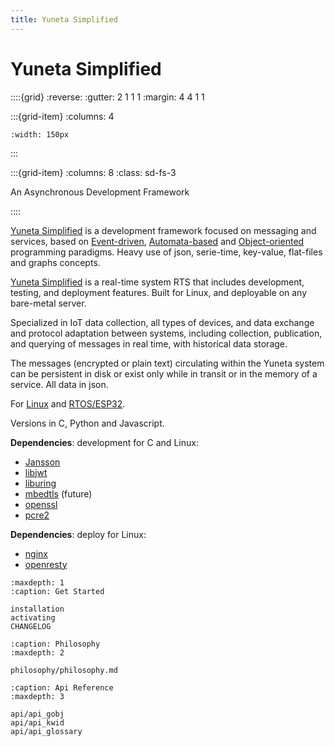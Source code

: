 ```yaml
---
title: Yuneta Simplified
---
```


# Yuneta Simplified

::::{grid}
:reverse:
:gutter: 2 1 1 1
:margin: 4 4 1 1

:::{grid-item}
:columns: 4

```{image} ./_static/yuneta-image.svg
:width: 150px
```
:::

:::{grid-item}
:columns: 8
:class: sd-fs-3

An Asynchronous Development Framework 

::::

[Yuneta Simplified](https://yuneta.io) is a development framework focused on messaging and services, based on 
[Event-driven](https://en.wikipedia.org/wiki/Event-driven_programming), 
[Automata-based](https://en.wikipedia.org/wiki/Automata-based_programming) 
and [Object-oriented](https://en.wikipedia.org/wiki/Object-oriented_programming) 
programming paradigms. 
Heavy use of json, serie-time, key-value, flat-files and graphs concepts.

[Yuneta Simplified](https://yuneta.io) is a real-time system RTS that includes development, testing, and deployment features. Built for Linux, and deployable on any bare-metal server.

Specialized in IoT data collection, all types of devices, and data exchange and protocol adaptation between systems, including collection, publication, and querying of messages in real time, with historical data storage. 

The messages (encrypted or plain text) circulating within the Yuneta system can be persistent in disk or exist only while in transit or in the memory of a service. All data in json.

For [Linux](https://en.wikipedia.org/wiki/Linux) and [RTOS/ESP32](https://www.espressif.com/en/products/sdks/esp-idf). 

[//]: # (Versions in[C]&#40;https://en.wikipedia.org/wiki/C_&#40;programming_language&#41;&#41;, [Python]&#40;https://www.python.org/&#41; and Javascript.)

Versions in C, Python and Javascript.

**Dependencies**: development for C and Linux:
- [Jansson](http://jansson.readthedocs.io/en/latest/)
- [libjwt](https://github.com/benmcollins/libjwt)
- [liburing](https://github.com/axboe/liburing)
- [mbedtls](https://www.trustedfirmware.org/projects/mbed-tls/) (future)
- [openssl](https://www.openssl.org/)
- [pcre2](https://github.com/PCRE2Project/pcre2)

**Dependencies**: deploy for Linux: 
- [nginx](https://nginx.org)
- [openresty](https://openresty.org/)


```{toctree}
:maxdepth: 1
:caption: Get Started

installation
activating
CHANGELOG
```

```{toctree}
:caption: Philosophy
:maxdepth: 2

philosophy/philosophy.md

```

```{toctree}
:caption: Api Reference
:maxdepth: 3

api/api_gobj
api/api_kwid
api/api_glossary

```
